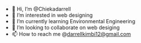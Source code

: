 - 👋 Hi, I’m @Chiekadarrell
- 👀 I’m interested in web designing
- 🌱 I’m currently learning Environmental Engineering
- 💞️ I’m looking to collaborate on web desiging
- 📫 How to reach me @darrellkimbi12@gmail.com

<!---
Chiekadarrell/Chiekadarrell is a ✨ special ✨ repository because its `README.md` (this file) appears on your GitHub profile.
You can click the Preview link to take a look at your changes.
--->
